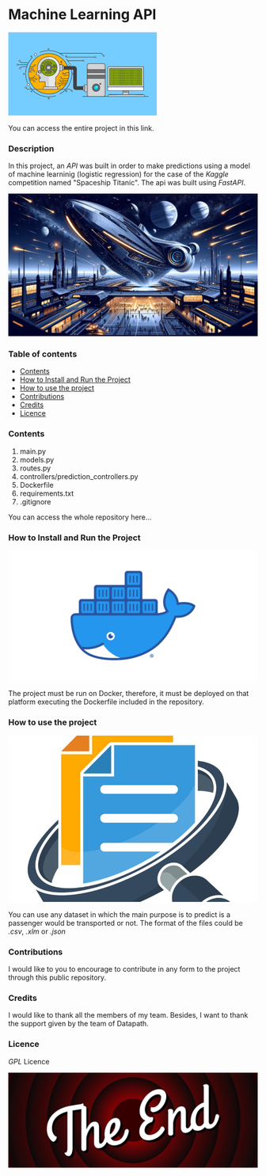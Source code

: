 # **Machine Learning API**
![ml with api](img/ml_image.png)

You can access the entire project in this link.

### **Description**

In this project, an *API* was built in order to make predictions using a model of machine learninig (logistic regression) for the case of the *Kaggle* competition named "Spaceship Titanic". The api was built using *FastAPI*.

![spaceship titanic](img/spaceShip.png)

### **Table of contents**

- [Contents](#contents)
- [How to Install and Run the Project](#how-to-install-and-run-the-project)
- [How to use the project](#how-to-use-the-project)
- [Contributions](#contributions)
- [Credits](#credits)
- [Licence](#licence)

### **Contents**

1. main.py
2. models.py
3. routes.py
4. controllers/prediction_controllers.py
5. Dockerfile
6. requirements.txt
7. .gitignore

You can access the whole repository here...


### **How to Install and Run the Project**

![docker](img/image.png)

The project must be run on Docker, therefore, it must be deployed on that platform executing the Dockerfile included in the repository. 


### **How to use the project**
![files](img/image-1.png)

You can use any dataset in which the main purpose is to predict is a passenger would be transported or not. The format of the files could be *.csv*, *.xlm* or *.json*

### **Contributions**

I would like to you to encourage to contribute in any form to the project through this public repository. 

### **Credits**

I would like to thank all the members of my team. Besides, I want to thank the support given by the team of Datapath. 

### **Licence**

*GPL* Licence

![the end](img/image-2.png)
